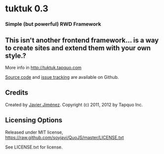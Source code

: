 # tuktuk 0.3
### Simple (but powerful) RWD Framework

## This isn't another frontend framework... is a way to create sites and extend them with your own style.?
More info in http://tuktuk.tapquo.com

[Source code](https://github.com/soyjavi/tuktuk) and [issue tracking](https://github.com/soyjavi/tuktuk/issues) are available on Github.

## Credits
Created by [Javier Jiménez](http://twitter.com/soyjavi).
Copyright (c) 2011, 2012 by Tapquo Inc.

## Licensing Options
Released under MIT license, https://raw.github.com/soyjavi/QuoJS/master/LICENSE.txt

See LICENSE.txt for license.
